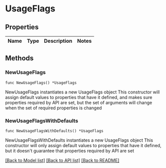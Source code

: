 # UsageFlags

## Properties

Name | Type | Description | Notes
------------ | ------------- | ------------- | -------------

## Methods

### NewUsageFlags

`func NewUsageFlags() *UsageFlags`

NewUsageFlags instantiates a new UsageFlags object
This constructor will assign default values to properties that have it defined,
and makes sure properties required by API are set, but the set of arguments
will change when the set of required properties is changed

### NewUsageFlagsWithDefaults

`func NewUsageFlagsWithDefaults() *UsageFlags`

NewUsageFlagsWithDefaults instantiates a new UsageFlags object
This constructor will only assign default values to properties that have it defined,
but it doesn't guarantee that properties required by API are set


[[Back to Model list]](../README.md#documentation-for-models) [[Back to API list]](../README.md#documentation-for-api-endpoints) [[Back to README]](../README.md)


